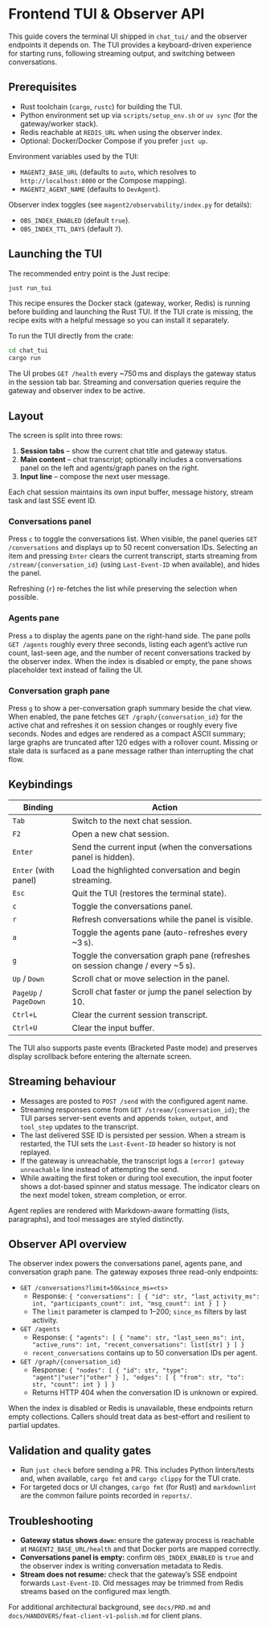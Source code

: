 # Frontend TUI & Observer API

This guide covers the terminal UI shipped in `chat_tui/` and the observer
endpoints it depends on. The TUI provides a keyboard-driven experience for
starting runs, following streaming output, and switching between
conversations.

## Prerequisites

- Rust toolchain (`cargo`, `rustc`) for building the TUI.
- Python environment set up via `scripts/setup_env.sh` or `uv sync` (for the
  gateway/worker stack).
- Redis reachable at `REDIS_URL` when using the observer index.
- Optional: Docker/Docker Compose if you prefer `just up`.

Environment variables used by the TUI:

- `MAGENT2_BASE_URL` (defaults to `auto`, which resolves to
  `http://localhost:8000` or the Compose mapping).
- `MAGENT2_AGENT_NAME` (defaults to `DevAgent`).

Observer index toggles (see `magent2/observability/index.py` for details):

- `OBS_INDEX_ENABLED` (default `true`).
- `OBS_INDEX_TTL_DAYS` (default `7`).

## Launching the TUI

The recommended entry point is the Just recipe:

```bash
just run_tui
```

This recipe ensures the Docker stack (gateway, worker, Redis) is running before
building and launching the Rust TUI. If the TUI crate is missing, the recipe
exits with a helpful message so you can install it separately.

To run the TUI directly from the crate:

```bash
cd chat_tui
cargo run
```

The UI probes `GET /health` every ~750 ms and displays the gateway status in
the session tab bar. Streaming and conversation queries require the gateway
and observer index to be active.

## Layout

The screen is split into three rows:

1. **Session tabs** – show the current chat title and gateway status.
2. **Main content** – chat transcript; optionally includes a conversations
   panel on the left and agents/graph panes on the right.
3. **Input line** – compose the next user message.

Each chat session maintains its own input buffer, message history, stream task
and last SSE event ID.

### Conversations panel

Press `c` to toggle the conversations list. When visible, the panel queries
`GET /conversations` and displays up to 50 recent conversation IDs. Selecting
an item and pressing `Enter` clears the current transcript, starts streaming
from `/stream/{conversation_id}` (using `Last-Event-ID` when available), and
hides the panel.

Refreshing (`r`) re-fetches the list while preserving the selection when
possible.

### Agents pane

Press `a` to display the agents pane on the right-hand side. The pane polls
`GET /agents` roughly every three seconds, listing each agent’s active run
count, last-seen age, and the number of recent conversations tracked by the
observer index. When the index is disabled or empty, the pane shows placeholder
text instead of failing the UI.

### Conversation graph pane

Press `g` to show a per-conversation graph summary beside the chat view. When
enabled, the pane fetches `GET /graph/{conversation_id}` for the active chat
and refreshes it on session changes or roughly every five seconds. Nodes and
edges are rendered as a compact ASCII summary; large graphs are truncated after
120 edges with a rollover count. Missing or stale data is surfaced as a pane
message rather than interrupting the chat flow.

## Keybindings

| Binding            | Action |
|--------------------|--------|
| `Tab`              | Switch to the next chat session. |
| `F2`               | Open a new chat session. |
| `Enter`            | Send the current input (when the conversations panel is hidden). |
| `Enter` (with panel) | Load the highlighted conversation and begin streaming. |
| `Esc`              | Quit the TUI (restores the terminal state). |
| `c`                | Toggle the conversations panel. |
| `r`                | Refresh conversations while the panel is visible. |
| `a`                | Toggle the agents pane (auto-refreshes every ~3 s). |
| `g`                | Toggle the conversation graph pane (refreshes on session change / every ~5 s). |
| `Up` / `Down`      | Scroll chat or move selection in the panel. |
| `PageUp` / `PageDown` | Scroll chat faster or jump the panel selection by 10. |
| `Ctrl+L`           | Clear the current session transcript. |
| `Ctrl+U`           | Clear the input buffer. |

The TUI also supports paste events (Bracketed Paste mode) and preserves
display scrollback before entering the alternate screen.

## Streaming behaviour

- Messages are posted to `POST /send` with the configured agent name.
- Streaming responses come from `GET /stream/{conversation_id}`; the TUI parses
  server-sent events and appends `token`, `output`, and `tool_step` updates to
  the transcript.
- The last delivered SSE ID is persisted per session. When a stream is
  restarted, the TUI sets the `Last-Event-ID` header so history is not
  replayed.
- If the gateway is unreachable, the transcript logs a `[error] gateway unreachable`
  line instead of attempting the send.
- While awaiting the first token or during tool execution, the input footer
  shows a dot-based spinner and status message. The indicator clears on the
  next model token, stream completion, or error.

Agent replies are rendered with Markdown-aware formatting (lists, paragraphs),
and tool messages are styled distinctly.

## Observer API overview

The observer index powers the conversations panel, agents pane, and conversation
graph pane. The gateway exposes three read-only endpoints:

- `GET /conversations?limit=50&since_ms=<ts>`
  - Response: `{ "conversations": [ { "id": str, "last_activity_ms": int, "participants_count": int, "msg_count": int } ] }`
  - The `limit` parameter is clamped to 1–200; `since_ms` filters by last activity.
- `GET /agents`
  - Response: `{ "agents": [ { "name": str, "last_seen_ms": int, "active_runs": int, "recent_conversations": list[str] } ] }`
  - `recent_conversations` contains up to 50 conversation IDs per agent.
- `GET /graph/{conversation_id}`
  - Response: `{ "nodes": [ { "id": str, "type": "agent"|"user"|"other" } ], "edges": [ { "from": str, "to": str, "count": int } ] }`
  - Returns HTTP 404 when the conversation ID is unknown or expired.

When the index is disabled or Redis is unavailable, these endpoints return
empty collections. Callers should treat data as best-effort and resilient to
partial updates.

## Validation and quality gates

- Run `just check` before sending a PR. This includes Python linters/tests and,
  when available, `cargo fmt` and `cargo clippy` for the TUI crate.
- For targeted docs or UI changes, `cargo fmt` (for Rust) and `markdownlint`
  are the common failure points recorded in `reports/`.

## Troubleshooting

- **Gateway status shows `down`:** ensure the gateway process is reachable at
  `MAGENT2_BASE_URL/health` and that Docker ports are mapped correctly.
- **Conversations panel is empty:** confirm `OBS_INDEX_ENABLED` is `true` and
  the observer index is writing conversation metadata to Redis.
- **Stream does not resume:** check that the gateway’s SSE endpoint forwards
  `Last-Event-ID`. Old messages may be trimmed from Redis streams based on the
  configured max length.

For additional architectural background, see `docs/PRD.md` and
`docs/HANDOVERS/feat-client-v1-polish.md` for client plans.
